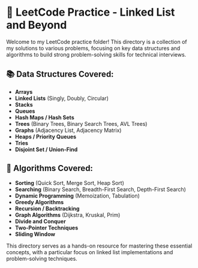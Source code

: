 # 📁 LeetCode Practice - Linked List and Beyond

Welcome to my LeetCode practice folder! This directory is a collection of my solutions to various problems, focusing on key data structures and algorithms to build strong problem-solving skills for technical interviews.

## 📚 Data Structures Covered:
- **Arrays**
- **Linked Lists** (Singly, Doubly, Circular)
- **Stacks**
- **Queues**
- **Hash Maps / Hash Sets**
- **Trees** (Binary Trees, Binary Search Trees, AVL Trees)
- **Graphs** (Adjacency List, Adjacency Matrix)
- **Heaps / Priority Queues**
- **Tries**
- **Disjoint Set / Union-Find**

## 📐 Algorithms Covered:
- **Sorting** (Quick Sort, Merge Sort, Heap Sort)
- **Searching** (Binary Search, Breadth-First Search, Depth-First Search)
- **Dynamic Programming** (Memoization, Tabulation)
- **Greedy Algorithms**
- **Recursion / Backtracking**
- **Graph Algorithms** (Dijkstra, Kruskal, Prim)
- **Divide and Conquer**
- **Two-Pointer Techniques**
- **Sliding Window**

This directory serves as a hands-on resource for mastering these essential concepts, with a particular focus on linked list implementations and problem-solving techniques.
